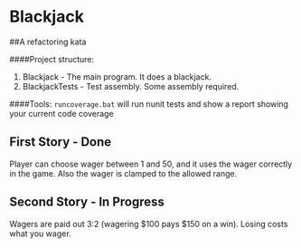 # Blackjack

##A refactoring kata

####Project structure:
1. Blackjack - The main program. It does a blackjack.
2. BlackjackTests - Test assembly. Some assembly required.

####Tools:
`runcoverage.bat` will run nunit tests and show a report showing your current code coverage


## First Story - Done
Player can choose wager between 1 and 50, and it uses the wager correctly in the game.
Also the wager is clamped to the allowed range.

## Second Story - In Progress
Wagers are paid out 3:2 (wagering $100 pays $150 on a win). Losing costs what you wager.
